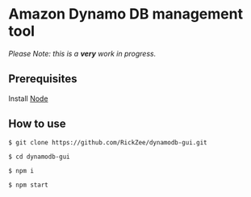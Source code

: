# Amazon Dynamo DB management tool

*Please Note: this is a __very__ work in progress.* 

## Prerequisites ##

Install [Node](https://nodejs.org/en/)

## How to use ##

```
$ git clone https://github.com/RickZee/dynamodb-gui.git
```

```
$ cd dynamodb-gui
```

```
$ npm i
```

```
$ npm start
```
